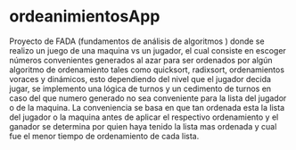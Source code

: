 # ordeanimientosApp
Proyecto de FADA (fundamentos de análisis de algoritmos ) donde se realizo un juego de una maquina vs un jugador, el cual consiste en escoger números convenientes generados al azar para ser ordenados por algún algoritmo de ordenamiento tales como quicksort, radixsort, ordenamientos voraces y dinámicos, esto dependiendo del nivel que el jugador decida jugar, se implemento una lógica de turnos y un cedimento de turnos en caso del que numero generado no sea conveniente para la lista del jugador o de la maquina. La conveniencia se basa en que tan ordenada esta la lista del jugador o la maquina antes de aplicar el respectivo ordenamiento y el ganador se determina por quien haya tenido la lista mas ordenada y cual fue el menor tiempo de ordenamiento de cada lista.
